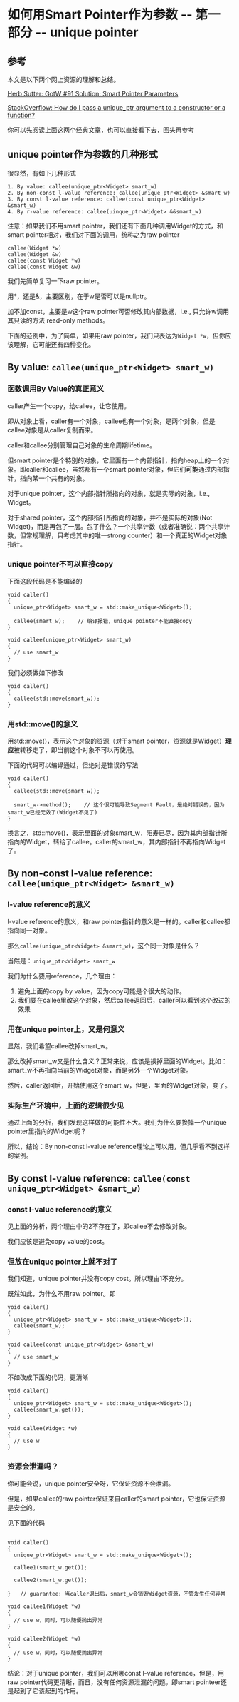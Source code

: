 # 如何用Smart Pointer作为参数 -- 第一部分 -- unique pointer

## 参考

本文是以下两个网上资源的理解和总结。

[Herb Sutter: GotW #91 Solution: Smart Pointer Parameters](https://herbsutter.com/2013/06/05/gotw-91-solution-smart-pointer-parameters/)

[StackOverflow: How do I pass a unique_ptr argument to a constructor or a function?](https://stackoverflow.com/questions/8114276/how-do-i-pass-a-unique-ptr-argument-to-a-constructor-or-a-function)

你可以先阅读上面这两个经典文章，也可以直接看下去，回头再参考

## unique pointer作为参数的几种形式

很显然，有如下几种形式

```
1. By value: callee(unique_ptr<Widget> smart_w)
2. By non-const l-value reference: callee(unique_ptr<Widget> &smart_w)
3. By const l-value reference: callee(const unique_ptr<Widget> &smart_w)
4. By r-value reference: callee(uinque_ptr<Widget> &&smart_w)
```

注意：如果我们不用smart pointer，我们还有下面几种调用Widget的方式，和smart pointer相对，我们对下面的调用，统称之为raw pointer
```
callee(Widget *w)
callee(Widget &w)
callee(const Widget *w)
callee(const Widget &w)
```

我们先简单复习一下raw pointer。

用*，还是&，主要区别，在于w是否可以是nullptr。

加不加const，主要是w这个raw pointer可否修改其内部数据，i.e., 只允许w调用其只读的方法 read-only methods。

下面的范例中，为了简单，如果用raw pointer，我们只表达为```Widget *w```，但你应该理解，它可能还有四种变化。

## By value: ```callee(unique_ptr<Widget> smart_w)```

### 函数调用By Value的真正意义

caller产生一个copy，给callee，让它使用。

即从对象上看，caller有一个对象，callee也有一个对象，是两个对象，但是callee对象是从caller复制而来。

caller和callee分别管理自己对象的生命周期lifetime。

但smart pointer是个特别的对象，它里面有一个内部指针，指向heap上的一个对象。即caller和callee，虽然都有一个smart pointer对象，但它们**可能**通过内部指针，指向某一个共有的对象。

对于unique pointer，这个内部指针所指向的对象，就是实际的对象，i.e., Widget。

对于shared pointer，这个内部指针所指向的对象，并不是实际的对象(Not Widget)，而是再包了一层。包了什么？一个共享计数（或者准确说：两个共享计数，但常规理解，只考虑其中的唯一strong counter）和一个真正的Widget对象指针。

### unique pointer不可以直接copy
下面这段代码是不能编译的
```
void caller()
{
  unique_ptr<Widget> smart_w = std::make_unique<Widget>();

  callee(smart_w);    // 编译报错，unique pointer不能直接copy
}

void callee(unique_ptr<Widget> smart_w)
{
  // use smart_w
}
```

我们必须做如下修改
```
void caller()
{
  callee(std::move(smart_w));
}
```

### 用std::move()的意义

用std::move()，表示这个对象的资源（对于smart pointer，资源就是Widget）**理应**被转移走了，即当前这个对象不可以再使用。

下面的代码可以编译通过，但绝对是错误的写法
```
void caller()
{
  callee(std::move(smart_w));

  smart_w->method();    // 这个很可能导致Segment Fault，是绝对错误的，因为smart_w已经无效了(Widget不见了)
}
```
换言之，std::move()，表示里面的对象smart_w，阳寿已尽，因为其内部指针所指向的Widget，转给了callee。caller的smart_w，其内部指针不再指向Widget了。

## By non-const l-value reference: ```callee(unique_ptr<Widget> &smart_w)```

### l-value reference的意义

l-value reference的意义，和raw pointer指针的意义是一样的。caller和callee都指向同一对象。

那么```callee(unique_ptr<Widget> &smart_w)```，这个同一对象是什么？

当然是：```unique_ptr<Widget> smart_w```

我们为什么要用reference，几个理由：

1. 避免上面的copy by value，因为copy可能是个很大的动作。
2. 我们要在callee里改这个对象，然后callee返回后，caller可以看到这个改过的效果

### 用在unique pointer上，又是何意义

显然，我们希望callee改掉smart_w。

那么改掉smart_w又是什么含义？正常来说，应该是换掉里面的Widget。比如：smart_w不再指向当前的Widget对象，而是另外一个Widget对象。

然后，caller返回后，开始使用这个smart_w，但是，里面的Widget对象，变了。

### 实际生产环境中，上面的逻辑很少见

通过上面的分析，我们发现这样做的可能性不大。我们为什么要换掉一个unique pointer里指向的Widget呢？

所以，结论：By non-const l-value reference理论上可以用，但几乎看不到这样的案例。

## By const l-value reference: ```callee(const unique_ptr<Widget> &smart_w)```

### const l-value reference的意义

见上面的分析，两个理由中的2不存在了，即callee不会修改对象。

我们应该是避免copy value的cost。

### 但放在unique pointer上就不对了

我们知道，unique pointer并没有copy cost。所以理由1不充分。

既然如此，为什么不用raw pointer。即

```
void caller()
{
  unique_ptr<Widget> smart_w = std::make_unique<Widget>();
  callee(smart_w);
}

void callee(const unique_ptr<Widget> &smart_w)
{
  // use smart_w
}
```

不如改成下面的代码，更清晰

```
void caller()
{
  unique_ptr<Widget> smart_w = std::make_unique<Widget>();
  callee(smart_w.get());
}

void callee(Widget *w)
{
  // use w
}
```

### 资源会泄漏吗？

你可能会说，unique pointer安全呀，它保证资源不会泄漏。

但是，如果callee的raw pointer保证来自caller的smart pointer，它也保证资源是安全的。

见下面的代码

```

void caller()
{
  unique_ptr<Widget> smart_w = std::make_unique<Widget>();

  callee1(smart_w.get());

  callee2(smart_w.get());

}   // guarantee: 当caller退出后，smart_w会销毁Widget资源，不管发生任何异常

void callee1(Widget *w)
{
  // use w，同时，可以随便抛出异常
}

void callee2(Widget *w)
{
  // use w，同时，可以随便抛出异常
}
```

结论：对于unique pointer，我们可以用哪const l-value reference，但是，用raw pointer代码更清晰，而且，没有任何资源泄漏的问题。即smart pointeer还是起到了它该起到的作用。

